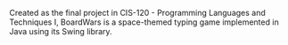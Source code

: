 Created as the final project in CIS-120 - Programming Languages and Techniques I, BoardWars is a space-themed typing game implemented in Java using its Swing library.
